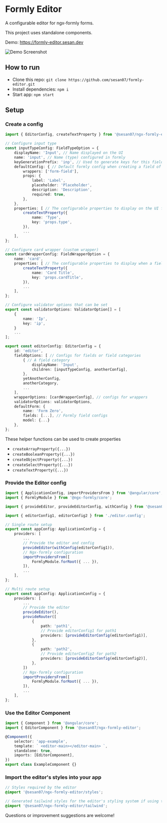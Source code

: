 # Formly Editor

A configurable editor for ngx-formly forms.

This project uses standalone components.

Demo: https://formly-editor.sesan.dev

![Demo Screenshot](docs/img/screenshot.png 'Demo Screenshot')

## How to run

-   Clone this repo: `git clone https://github.com/sesan07/formly-editor.git`
-   Install dependencies: `npm i`
-   Start app: `npm start`

## Setup

### Create a config

```typescript
import { EditorConfig, createTextProperty } from '@sesan07/ngx-formly-editor';

// Configure input type
const inputTypeConfig: FieldTypeOption = {
    displayName: 'Input', // Name displayed on the UI
    name: 'input', // Name (type) configured in formly
    keyGenerationPrefix: 'inp', // Used to generate keys for this field type (optional)
    defaultConfig: { // Default formly config when creating a field of this type
        wrappers: ['form-field'],
        props: {
            label: 'Label',
            placeholder: 'Placeholder',
            description: 'Description',
            required: true,
        },
    },
    properties: [ // The configurable properties to display on the UI for this field type (optional)
        createTextProperty({
            name: 'Type',
            key: 'props.type',
        }),
        ...
    ],
};

// Configure card wrapper (custom wrapper)
const cardWrapperConfig: FieldWrapperOption = {
    name: 'card',
    properties: [ // The configurable properties to display when a field has this wrapper (optional)
        createTextProperty({
            name: 'Card Title',
            key: 'props.cardTitle',
        }),
        ...
    ],
};

// Configure validator options that can be set
export const validatorOptions: ValidatorOption[] = [
    {
        name: 'Ip',
        key: 'ip',
    }
    ...
];

export const editorConfig: EditorConfig = {
    id: 'editor',
    fieldOptions: [ // Configs for fields or field categories
        { // A field category
            displayName: 'Input',
            children: [inputTypeConfig, anotherConfig],
        },
        yetAnotherConfig,
        anotherCategory,
        ...
    ],
    wrapperOptions: [cardWrapperConfig], // configs for wrappers
    validatorOptions: validatorOptions,
    defaultForm: {
        name: 'Form Zero',
        fields: [...], // Formly field configs
        model: {...}
    },
};
```

These helper functions can be used to create properties

-   `createArrayProperty({...})`
-   `createBooleanProperty({...})`
-   `createObjectProperty({...})`
-   `createSelectProperty({...})`
-   `createTextProperty({...})`

### Provide the Editor config

```typescript
import { ApplicationConfig, importProvidersFrom } from '@angular/core';
import { FormlyModule } from '@ngx-formly/core';

import { provideEditor, provideEditorConfig, withConfig } from '@sesan07/ngx-formly-editor';

import { editorConfig1, editorConfig2 } from './editor.config';

// Single route setup
export const appConfig: ApplicationConfig = {
    providers: [
        ...
        // Provide the editor and config
        provideEditor(withConfig(editorConfig1)),
        // Ngx-formly configuration
        importProvidersFrom([
            FormlyModule.forRoot({ ... }),
        ]),
        ...
    ],
};

// Multi route setup
export const appConfig: ApplicationConfig = {
    providers: [
        ...
        // Provide the editor
        provideEditor(),
        provideRouter([
            {
                path: 'path1',
                // Provide editorConfig1 for path1
                providers: [provideEditorConfig(editorConfig1)],
            },
            {
                path: 'path2',
                // Provide editorConfig2 for path2
                providers: [provideEditorConfig(editorConfig2)],
            },
        ])
        // Ngx-formly configuration
        importProvidersFrom([
            FormlyModule.forRoot({ ... }),
        ]),
        ...
    ],
};
```

### Use the Editor Component

```typescript
import { Component } from '@angular/core';
import { EditorComponent } from '@sesan07/ngx-formly-editor';

@Component({
    selector: 'app-example',
    template: ` <editor-main></editor-main> `,
    standalone: true,
    imports: [EditorComponent],
})
export class ExampleComponent {}
```

### Import the editor's styles into your app

```scss
// Styles required by the editor
@import '@sesan07/ngx-formly-editor/styles';

// Generated tailwind styles for the editor's styling system if using tailwindConfig
@import '@sesan07/ngx-formly-editor/tailwind';
```

Questions or improvement suggestions are welcome!
